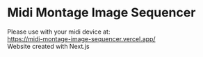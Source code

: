 # Midi Montage Image Sequencer
Please use with your midi device at: </br>
https://midi-montage-image-sequencer.vercel.app/
</br>
Website created with Next.js </br>
